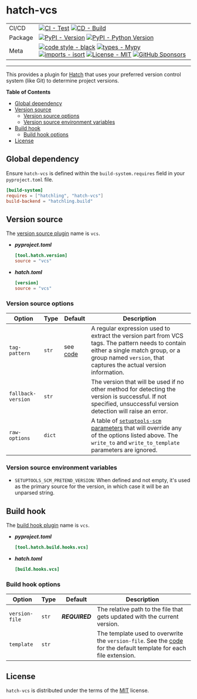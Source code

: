 # hatch-vcs

| | |
| --- | --- |
| CI/CD | [![CI - Test](https://github.com/ofek/hatch-vcs/actions/workflows/test.yml/badge.svg)](https://github.com/ofek/hatch-vcs/actions/workflows/test.yml) [![CD - Build](https://github.com/ofek/hatch-vcs/actions/workflows/build.yml/badge.svg)](https://github.com/ofek/hatch-vcs/actions/workflows/build.yml) |
| Package | [![PyPI - Version](https://img.shields.io/pypi/v/hatch-vcs.svg?logo=pypi&label=PyPI&logoColor=gold)](https://pypi.org/project/hatch-vcs/) [![PyPI - Python Version](https://img.shields.io/pypi/pyversions/hatch-vcs.svg?logo=python&label=Python&logoColor=gold)](https://pypi.org/project/hatch-vcs/) |
| Meta | [![code style - black](https://img.shields.io/badge/code%20style-black-000000.svg)](https://github.com/psf/black) [![types - Mypy](https://img.shields.io/badge/types-Mypy-blue.svg)](https://github.com/ambv/black) [![imports - isort](https://img.shields.io/badge/imports-isort-ef8336.svg)](https://github.com/pycqa/isort) [![License - MIT](https://img.shields.io/badge/license-MIT-9400d3.svg)](https://spdx.org/licenses/) [![GitHub Sponsors](https://img.shields.io/github/sponsors/ofek?logo=GitHub%20Sponsors&style=social)](https://github.com/sponsors/ofek) |

-----

This provides a plugin for [Hatch](https://github.com/pypa/hatch) that uses your preferred version control system (like Git) to determine project versions.

**Table of Contents**

- [Global dependency](#global-dependency)
- [Version source](#version-source)
  - [Version source options](#version-source-options)
  - [Version source environment variables](#version-source-environment-variables)
- [Build hook](#build-hook)
  - [Build hook options](#build-hook-options)
- [License](#license)

## Global dependency

Ensure `hatch-vcs` is defined within the `build-system.requires` field in your `pyproject.toml` file.

```toml
[build-system]
requires = ["hatchling", "hatch-vcs"]
build-backend = "hatchling.build"
```

## Version source

The [version source plugin](https://hatch.pypa.io/latest/plugins/version-source/) name is `vcs`.

- ***pyproject.toml***

    ```toml
    [tool.hatch.version]
    source = "vcs"
    ```

- ***hatch.toml***

    ```toml
    [version]
    source = "vcs"
    ```

### Version source options

| Option | Type | Default | Description |
| --- | --- | --- | --- |
| `tag-pattern` | `str` | see [code](https://github.com/pypa/setuptools_scm/blob/v6.4.0/src/setuptools_scm/config.py#L13) | A regular expression used to extract the version part from VCS tags. The pattern needs to contain either a single match group, or a group named `version`, that captures the actual version information. |
| `fallback-version` | `str` | | The version that will be used if no other method for detecting the version is successful. If not specified, unsuccessful version detection will raise an error. |
| `raw-options` | `dict` | | A table of [`setuptools-scm` parameters](https://github.com/pypa/setuptools_scm#configuration-parameters) that will override any of the options listed above. The `write_to` and `write_to_template` parameters are ignored. |

### Version source environment variables

- `SETUPTOOLS_SCM_PRETEND_VERSION`: When defined and not empty, it's used as the primary source for the version, in which case it will be an unparsed string.

## Build hook

The [build hook plugin](https://hatch.pypa.io/latest/plugins/build-hook/) name is `vcs`.

- ***pyproject.toml***

    ```toml
    [tool.hatch.build.hooks.vcs]
    ```

- ***hatch.toml***

    ```toml
    [build.hooks.vcs]
    ```

### Build hook options

| Option | Type | Default | Description |
| --- | --- | --- | --- |
| `version-file` | `str` | ***REQUIRED*** | The relative path to the file that gets updated with the current version. |
| `template` | `str` | | The template used to overwrite the `version-file`. See the [code](https://github.com/pypa/setuptools_scm/blob/v6.4.0/src/setuptools_scm/__init__.py#L30-L39) for the default template for each file extension. |

## License

`hatch-vcs` is distributed under the terms of the [MIT](https://spdx.org/licenses/MIT.html) license.

